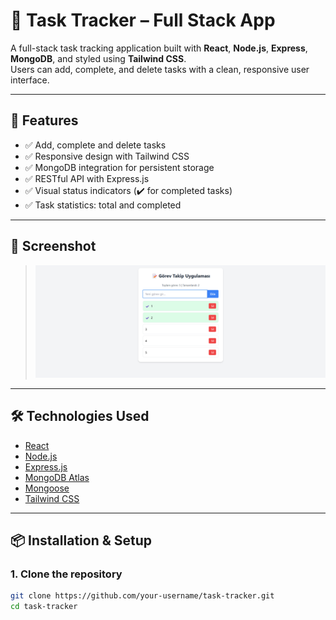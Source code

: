 # 📝 Task Tracker – Full Stack App

A full-stack task tracking application built with **React**, **Node.js**, **Express**, **MongoDB**, and styled using **Tailwind CSS**.  
Users can add, complete, and delete tasks with a clean, responsive user interface.

---

## 🚀 Features

- ✅ Add, complete and delete tasks
- ✅ Responsive design with Tailwind CSS
- ✅ MongoDB integration for persistent storage
- ✅ RESTful API with Express.js
- ✅ Visual status indicators (✔️ for completed tasks)
- ✅ Task statistics: total and completed

---

## 📸 Screenshot

> ![App Screenshot](/Screenshot.png)


---

## 🛠️ Technologies Used

- [React](https://reactjs.org/)
- [Node.js](https://nodejs.org/)
- [Express.js](https://expressjs.com/)
- [MongoDB Atlas](https://www.mongodb.com/cloud/atlas)
- [Mongoose](https://mongoosejs.com/)
- [Tailwind CSS](https://tailwindcss.com/)

---

## 📦 Installation & Setup

### 1. Clone the repository

```bash
git clone https://github.com/your-username/task-tracker.git
cd task-tracker
